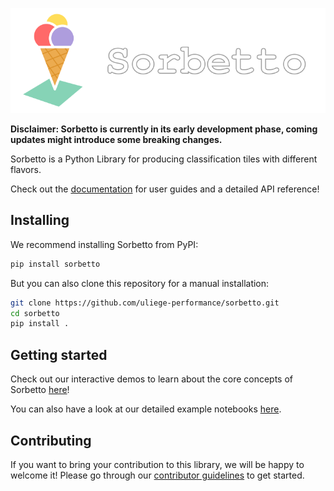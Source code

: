 ![sorbetto banner](doc/images/sorbetto_banner.svg)

**Disclaimer: Sorbetto is currently in its early development phase, coming
updates might introduce some breaking changes.**

Sorbetto is a Python Library for producing classification tiles with different
flavors.

Check out the [documentation](https://sorbetto.readthedocs.io/en/latest/) for user guides and a detailed API reference!

## Installing

We recommend installing Sorbetto from PyPI:

```bash
pip install sorbetto
```

But you can also clone this repository for a manual installation:

```bash
git clone https://github.com/uliege-performance/sorbetto.git
cd sorbetto
pip install .
```

## Getting started

Check out our interactive demos to learn about the core concepts of Sorbetto
[here](https://sorbetto.readthedocs.io/en/latest/demos.html)!

You can also have a look at our detailed example notebooks
[here](https://sorbetto.readthedocs.io/en/latest/examples.html).

## Contributing

If you want to bring your contribution to this library, we will be happy to
welcome it! Please go through our
[contributor guidelines](https://sorbetto.readthedocs.io/en/latest/contributing.html)
to get started.
